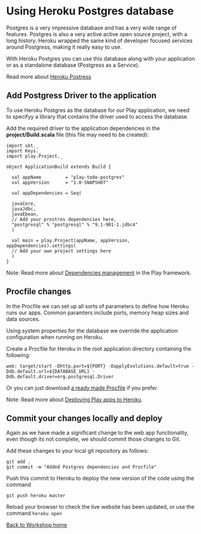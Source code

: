 <link href="index.css" rel="stylesheet" type="text/css">

# Using Heroku Postgres database 
  
  Postgres is a very impressive database and has a very wide range of features. Postgres is also a very active active open source project, with a long history.  Heroku wrapped the same kind of developer focused services around Postgress, making it really easy to use.

  With Heroku Postgres you can use this database along with your application or as a standalone database (Postgress as a Service).

  Read more about [Heroku Postress](http://postgres.heroku.com/) 
  
  
## Add Postgress Driver to the application

  To use Heroku Postgres as the database for our Play application, we need to specifyy a library that contains the driver used to access the database.

  Add the required driver to the application dependencies in the **project/Build.scala** file (this file may need to be created):

    import sbt._
    import Keys._
    import play.Project._

    object ApplicationBuild extends Build {

      val appName         = "play-todo-postgres"
      val appVersion      = "1.0-SNAPSHOT"

      val appDependencies = Seq(

      javaCore,
      javaJdbc,
      javaEbean,
      // Add your prostres dependencies here,
      "postgresql" % "postgresql" % "9.1-901-1.jdbc4"
      )

      val main = play.Project(appName, appVersion, appDependencies).settings(
      // Add your own project settings here      
      )
    }


  Note: Read more about [Dependencies management](http://www.playframework.com/documentation/2.1.0/SBTDependencies) in the Play framework.

  
##  Procfile changes
  
  In the Procfile we can set up all sorts of parameters to define how Heroku runs our apps.  Common paramters include ports, memory heap sizes and data sources.
  
  Using system properties for the database we override the application configuration when running on Heroku.  

  Create a Procfile for Heroku in the root application directory containing the following:

    web: target/start -Dhttp.port=${PORT} -DapplyEvolutions.default=true -Ddb.default.url=${DATABASE_URL} -Ddb.default.driver=org.postgresql.Driver

  Or you can just download [a ready made Procfile](resources/Procfile) if you prefer.

  Note: Read more about [Deploying Play apps to Heroku](http://www.playframework.com/documentation/2.1.0/ProductionHeroku).


## Commit your changes locally and deploy

  Again as we have made a significant change to the web app functionality, even though its not complete, we should commit those changes to Git.
  
  Add these changes to your local git repository as follows:
  
    git add .
    git commit -m "Added Postgres dependencies and Procfile"

  Push this commit to Heroku to deploy the new version of the code using the command
  
    git push heroku master

  Reload your browser to check the live website has been updated, or use the command `heroku open`   

[Back to Workshop home](index.html)

